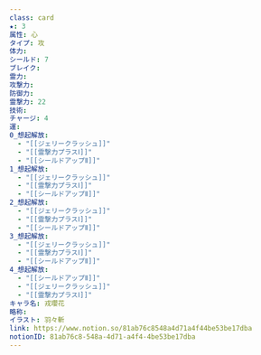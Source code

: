 ```yaml
---
class: card
★: 3
属性: 心
タイプ: 攻
体力: 
シールド: 7
ブレイク: 
霊力: 
攻撃力: 
防御力: 
霊撃力: 22
技術: 
チャージ: 4
運: 
0_想起解放:
  - "[[ジェリークラッシュ]]"
  - "[[霊撃力プラスⅠ]]"
  - "[[シールドアップⅡ]]"
1_想起解放:
  - "[[ジェリークラッシュ]]"
  - "[[霊撃力プラスⅠ]]"
  - "[[シールドアップⅡ]]"
2_想起解放:
  - "[[ジェリークラッシュ]]"
  - "[[霊撃力プラスⅠ]]"
  - "[[シールドアップⅡ]]"
3_想起解放:
  - "[[ジェリークラッシュ]]"
  - "[[霊撃力プラスⅠ]]"
  - "[[シールドアップⅡ]]"
4_想起解放:
  - "[[シールドアップⅡ]]"
  - "[[ジェリークラッシュ]]"
  - "[[霊撃力プラスⅠ]]"
キャラ名: 戎瓔花
略称: 
イラスト: 羽々斬
link: https://www.notion.so/81ab76c8548a4d71a4f44be53be17dba
notionID: 81ab76c8-548a-4d71-a4f4-4be53be17dba
---
```

